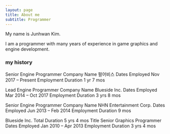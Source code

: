 ```yaml
---
layout: page
title: About me
subtitle: Programmer
---
```


My name is Junhwan Kim. 

I am a programmer with many years of experience in game graphics and engine development.

### my history

Senior Engine Programmer
Company Name
펄어비스 
Dates Employed
Nov 2017 – Present 
Employment Duration
1 yr 7 mos

Lead Engine Programmer
Company Name
Blueside Inc. 
Dates Employed
Mar 2014 – Oct 2017 
Employment Duration
3 yrs 8 mos

Senior Engine Programmer
Company Name
NHN Entertainment Corp. 
Dates Employed
Jun 2013 – Feb 2014 
Employment Duration
9 mos

Blueside Inc. 
Total Duration
5 yrs 4 mos 
Title
Senior Graphics Programmer 
Dates Employed
Jan 2010 – Apr 2013 
Employment Duration
3 yrs 4 mos


